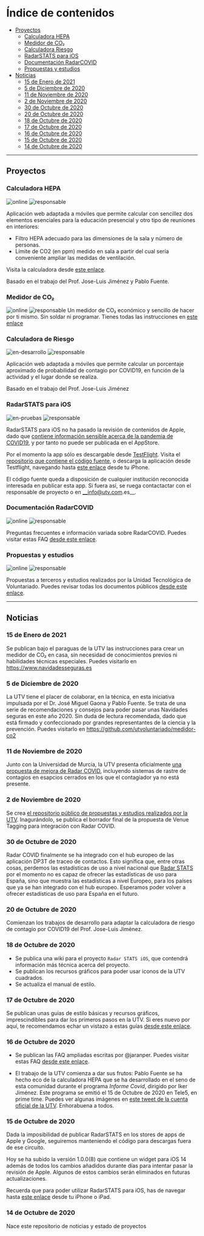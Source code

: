 # Índice de contenidos

- [Proyectos](#proyectos)
  * [Calculadora HEPA](#calculadora-hepa)
  * [Medidor de CO₂](#medidor-de-co)
  * [Calculadora Riesgo](#calculadora-riesgo)
  * [RadarSTATS para iOS](#radarstats-para-ios)
  * [Documentación RadarCOVID](#documentación-radarcovid)
  * [Propuestas y estudios](#radarstats-para-ios)
- [Noticias](#noticias)
  * [15 de Enero de 2021](#15-de-enero-de-2021)
  * [5 de Diciembre de 2020](#5-de-diciembre-de-2020)
  * [11 de Noviembre de 2020](#11-de-noviembre-de-2020)
  * [2 de Noviembre de 2020](#2-de-noviembre-de-2020)
  * [30 de Octubre de 2020](#30-de-octubre-de-2020)
  * [20 de Octubre de 2020](#20-de-octubre-de-2020)
  * [18 de Octubre de 2020](#18-de-octubre-de-2020)
  * [17 de Octubre de 2020](#17-de-octubre-de-2020)
  * [16 de Octubre de 2020](#16-de-octubre-de-2020)
  * [15 de Octubre de 2020](#15-de-octubre-de-2020)
  * [14 de Octubre de 2020](#14-de-octubre-de-2020)

___


## Proyectos
### Calculadora HEPA
![online](https://img.shields.io/badge/Estado-online-green) ![responsable](https://img.shields.io/badge/Responsable-@viCasco-lightgrey)

Aplicación web adaptada a móviles que permite calcular con sencillez dos elementos esenciales para la educación presencial y otro tipo de reuniones en interiores:

- Filtro HEPA adecuado para las dimensiones de la sala y número de personas.
- Límite de CO2 (en ppm) medido en sala a partir del cual sería conveniente ampliar las medidas de ventilación.

Visita la calculadora desde [este enlace](http://hepa.utv.com.es).

Basado en el trabajo del Prof. Jose-Luis Jiménez y Pablo Fuente.

### Medidor de CO₂
![online](https://img.shields.io/badge/Estado-online-green) ![responsable](https://img.shields.io/badge/Responsable-@jorgej--ramos-lightgrey)
Un medidor de CO₂ económico y sencillo de hacer por ti mismo. Sin soldar ni programar. Tienes todas las instrucciones en [este enlace](https://github.com/utvoluntariado/medidor-co2)

### Calculadora de Riesgo
![en-desarrollo](https://img.shields.io/badge/Estado-en%20desarrollo-yellow) ![responsable](https://img.shields.io/badge/Responsable-@bernatvadell-lightgrey)

Aplicación web adaptada a móviles que permite calcular un porcentaje aproximado de probabilidad de contagio por COVID19, en función de la actividad y el lugar donde se realiza.

Basado en el trabajo del Prof. Jose-Luis Jiménez

### RadarSTATS para iOS
![en-pruebas](https://img.shields.io/badge/Estado-en%20pruebas-blue) ![responsable](https://img.shields.io/badge/Responsable-@jorgej--ramos-lightgrey)

RadarSTATS para iOS no ha pasado la revisión de contenidos de Apple, dado que [contiene información sensible acerca de la pandemia de COVID19](https://developer.apple.com/news/?id=03142020a), y por tanto no puede ser publicada en el AppStore.

Por el momento la app sólo es descargable desde [TestFlight](https://testflight.apple.com).
Visita el [repositorio que contiene el código fuente](https://github.com/utvoluntariado/radar-stats-ios), o descarga la aplicación desde Testflight, navegando hasta [este enlace](https://testflight.apple.com/join/QelyuSYZ) desde tu iPhone.

El código fuente queda a disposición de cualquier institución reconocida interesada en publicar esta app. Si fuera así, se ruega contactactar con el responsable de proyecto o en __info@utv.com.es__.


### Documentación RadarCOVID
![online](https://img.shields.io/badge/Estado-online-green) ![responsable](https://img.shields.io/badge/Responsable-@jaranper-lightgrey)

Preguntas frecuentes e información variada sobre RadarCOVID.
Puedes visitar estas FAQ [desde este enlace](https://utvoluntariado.github.io/radar-covid-docs/).

### Propuestas y estudios
![online](https://img.shields.io/badge/Estado-online-green) ![responsable](https://img.shields.io/badge/Responsable-@UTVoluntariado-lightgrey)

Propuestas a terceros y estudios realizados por la Unidad Tecnológica de Voluntariado.
Puedes revisar todas los documentos públicos [desde este enlace](https://github.com/utvoluntariado/utv-propuestas).

___
## Noticias
### 15 de Enero de 2021
Se publican bajo el paraguas de la UTV las instrucciones para crear un medidor de CO₂ en casa, sin necesidad de conocimientos previos ni habilidades técnicas especiales.
Puedes visitarlo en https://www.navidadesseguras.es

### 5 de Diciembre de 2020
La UTV tiene el placer de colaborar, en la técnica, en esta iniciativa impulsada por el Dr. José Miguel Gaona y Pablo Fuente. Se trata de una serie de recomendaciones y consejos para poder pasar unas Navidades seguras en este año 2020.
Sin duda de lectura recomendada, dado que está firmado y confeccionado por grandes representantes de la ciencia y la prevención.
Puedes visitarlo en https://github.com/utvoluntariado/medidor-co2

### 11 de Noviembre de 2020
Junto con la Universidad de Murcia, la UTV presenta oficialmente [una propuesta de mejora de Radar COVID](https://github.com/utvoluntariado/utv-propuestas/blob/main/%5BUTV-UM%5D%20Venue%20tagging%20%2B%20Radar%20NODE.pdf), incluyendo sistemas de rastre de contagios en esapcios cerrados en los que el contagiador ya no está presente.

### 2 de Noviembre de 2020
Se crea [el repositorio público de propuestas y estudios realizados por la UTV](https://github.com/utvoluntariado/utv-propuestas). Inagurándolo, se publica el borrador final de la propuesta de Venue Tagging para integración con Radar COVID.

### 30 de Octubre de 2020
Radar COVID finalmente se ha integrado con el hub europeo de las aplicación DP3T de traceo de contactos. Esto significa que, entre otras cosas, perdemos las estadísticas de uso a nivel nacional que [Radar STATS](https://github.com/utvoluntariado/radar-stats-ios) por el momento no es capaz de ofrecer las estadísticas de uso para España, sino que muestra las estadísticas a nivel Europeo, para los países que ya se han integrado con el hub europeo.
Esperamos poder volver a ofrecer estadísticas de uso para España en el futuro.

### 20 de Octubre de 2020
Comienzan los trabajos de desarrollo para adaptar la calculadora de riesgo de contagio por COVID19 del Prof. Jose-Luis Jiménez.

### 18 de Octubre de 2020
- Se publica una wiki para el proyecto `Radar STATS iOS`, que contendrá información más técnica acerca del proyecto.
- Se publican los recursos gráficos para poder usar iconos de la UTV cuadrados.
- Se actualiza el manual de estilo.

### 17 de Octubre de 2020
Se publican unas guías de estilo básicas y recursos gráficos, imprescindibles para dar los primeros pasos en la UTV. Si eres nuevo por aquí, te recomendamos echar un vistazo a estas guías [desde este enlace](https://github.com/utvoluntariado/utv-recursos-y-manuales).

### 16 de Octubre de 2020
- Se publican las FAQ ampliadas escritas por @jaranper. Puedes visitar estas FAQ [desde este enlace](https://utvoluntariado.github.io/radar-covid-docs/).

- El trabajo de la UTV comienza a dar sus frutos: Pablo Fuente se ha hecho eco de la calculadora HEPA que se ha desarrollado en el seno de esta comunidad durante el programa _Informe Covid_, dirigido por Iker Jiménez. Este programa se emitió el 15 de Octubre de 2020 en Tele5, en prime time.
Puedes ver algunas imágenes en [este tweet de la cuenta oficial de la UTV](https://twitter.com/UTVoluntariado/status/1316836634684424192?s=20).
Enhorabuena a todos.

### 15 de Octubre de 2020
Dada la imposibilidad de publicar RadarSTATS en los stores de apps de Apple y Google, seguiremos manteniendo el código para descargas fuera de ese circuito.

Hoy se ha subido la versión 1.0.0(8) que contiene un widget para iOS 14 además de todos los cambios añadidos durante días para intentar pasar la revisión de Apple. Algunos de estos cambios serán eliminados en futuras actualizaciones.

Recuerda que para poder utilizar RadarSTATS para iOS, has de navegar hasta [este enlace](https://testflight.apple.com/join/QelyuSYZ) desde tu iPhone o iPad.

### 14 de Octubre de 2020
Nace este repositorio de noticias y estado de proyectos
